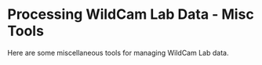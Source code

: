 # Processing WildCam Lab Data - Misc Tools

Here are some miscellaneous tools for managing WildCam Lab data.